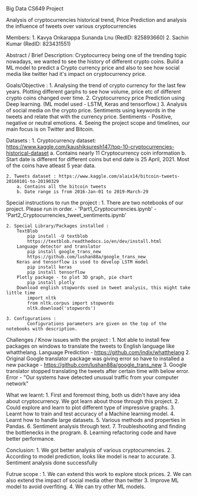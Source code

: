 Big Data CS649 Project

Analysis of cryptocurrencies historical trend, Price Prediction and analysis the influence of tweets over various cryptocurrencies

Members:
    1. Kavya Onkarappa Sunanda Lnu (RedID: 825893660)
    2. Sachin Kumar (RedID: 823431551)

Abstract / Brief Description:
	Cryptocurrecy being one of the trending topic nowadays, we wanted to see the history of different crypto coins. Build a ML model to predict a Crypto currency price and also to see how social media like twitter had it's impact on cryptocurrency price.


Goals/Objective :
	1. Analysing the trend of crypto currency for the last few years. Plotting different garphs to see how volume, price etc of different crypto coins changed over time.
	2. Cryptocurrency price Prediction using Deep learning. (ML model used - LSTM, Keras and tensorflow.)
	3. Analysis of social media on the crypto price. Sentiments using keywords in the tweets and relate that with the currency price. Sentiments - Positive, negative or neutral emotions.
	4. Seeing the project scope and timelines, our main focus is on Twitter and Bitcoin.


Datasets :
	1. Cryptocurrency dataset: https://www.kaggle.com/kaushiksuresh147/top-10-cryptocurrencies-historical-dataset
		a. Contains nearly 11 Cryptocurrency coin information
		b. Start date is different for different coins but end date is 25 April, 2021. Most of the coins have atleast 5 year data.

	2. Tweets dataset : https://www.kaggle.com/alaix14/bitcoin-tweets-20160101-to-20190329
		a. Contains all the bitcoin tweets
		b. Date range is from 2016-Jan-01 to 2019-March-29

Special instructions to run the project :
    1. There are two notebooks of our project. Please run in order.
        - 'Part1_Cryptocurrencies.ipynb'
        - 'Part2_Cryptocurrencies_tweet_sentiments.ipynb'

    2. Special Library/Packages installed :
        TextBlob
            pip install -U textblob
            https://textblob.readthedocs.io/en/dev/install.html
        Language detector and translator
            pip install google_trans_new
            https://github.com/lushan88a/google_trans_new
        Keras and tensorflow is used to develop LSTM model
            pip install keras
            pip install tensorflow
        Plotly package - to plot 3D graph, pie chart
            pip install plotly
        Download english stopwords used in tweet analysis, this might take little time
            import nltk
            from nltk.corpus import stopwords
            nltk.download('stopwords')
        
    3. Configurations :
            Configurations parameters are given on the top of the notebooks with description. 


Challenges / Know issues with the project :
	1. Not able to install few packages on windows to translate the tweets to English language like whatthelang. 
        Language Prediction - https://github.com/indix/whatthelang
    2. Original Google translator package was giving error so have to installed a new package - https://github.com/lushan88a/google_trans_new
	3. Google translator stopped translating the tweets after certain time with below error.
	    Error - "Our systems have detected unusual traffic from your computer network"

What we learnt:
	1. First and foremost thing, both us didn't have any idea about cryptocurrency. We got learn about those through this project.
	2. Could explore and learn to plot different type of impressive graphs.
	3. Learnt how to train and test accuracy of a Machine learning model.
	4. Learnt how to handle large datasets.
	5. Various methods and properties in Pandas.
	6. Sentiment analysis through text.
    7. Troubleshooting and finding the bottlenecks in the program.
    8. Learning refactoring code and have better performance.


Conclusion:
    1. We got better analysis of various cryptocurrencies.
    2. According to model prediction, looks like model is near to accurate.
    3. Sentiment analysis done successfully


Futrue scope :
    1. We can extend this work to explore stock prices.
    2. We can also extend the impact of social media other than twitter
    3. Improve ML model to avoid overfiting.
    4. We can try other ML models.